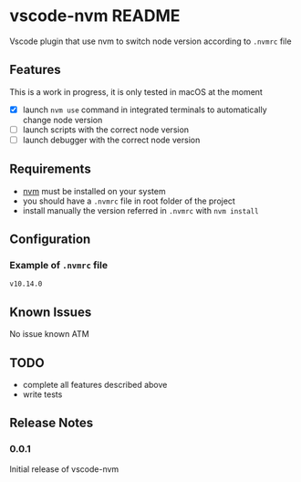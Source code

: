 # vscode-nvm README

Vscode plugin that use nvm to switch node version according to `.nvmrc` file

## Features

This is a work in progress, it is only tested in macOS at the moment

- [x] launch `nvm use` command in integrated terminals to automatically change node version
- [ ] launch scripts with the correct node version
- [ ] launch debugger with the correct node version

## Requirements

- [nvm](https://github.com/creationix/nvm) must be installed on your system
- you should have a `.nvmrc` file in root folder of the project
- install manually the version referred in `.nvmrc` with `nvm install`

## Configuration

### Example of `.nvmrc` file

```
v10.14.0
```

## Known Issues

No issue known ATM

## TODO

- complete all features described above
- write tests

## Release Notes

### 0.0.1

Initial release of vscode-nvm
